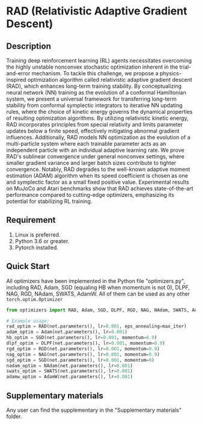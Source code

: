 # RAD (Relativistic Adaptive Gradient Descent)
## Description
Training deep reinforcement learning (RL) agents necessitates overcoming the highly unstable nonconvex stochastic optimization inherent in the trial-and-error mechanism. To tackle this challenge, we propose a physics-inspired optimization algorithm called relativistic adaptive gradient descent (RAD), which enhances long-term training stability. By conceptualizing neural network (NN) training as the evolution of a conformal Hamiltonian system, we present a universal framework for transferring long-term stability from conformal symplectic integrators to iterative NN updating rules, where the choice of kinetic energy governs the dynamical properties of resulting optimization algorithms. By utilizing relativistic kinetic energy, RAD incorporates principles from special relativity and limits parameter updates below a finite speed, effectively mitigating abnormal gradient influences. Additionally, RAD models NN optimization as the evolution of a multi-particle system where each trainable parameter acts as an independent particle with an individual adaptive learning rate. We prove RAD's sublinear convergence under general nonconvex settings, where smaller gradient variance and larger batch sizes contribute to tighter convergence. Notably, RAD degrades to the well-known adaptive moment estimation (ADAM) algorithm when its speed coefficient is chosen as one and symplectic factor as a small fixed positive value. Experimental results on MuJoCo and Atari benchmarks show that RAD achieves state-of-the-art performance compared to cutting-edge optimizers, emphasizing its potential for stabilizing RL training.

## Requirement
1. Linux is preferred.
2. Python 3.6 or greater.
3. Pytorch installed.

## Quick Start
All optimizers have been implemented in the Python file "optimizers.py", including RAD, Adam, SGD (equaling HB when momentum is not 0), DLPF, NAG, RGD, NAdam, SWATS, AdamW. All of them can be used as any other `torch.optim.Optimizer`

```python
from optimizers import RAD, Adam, SGD, DLPF, RGD, NAG, NAdam, SWATS, AdamW

# Example usage:
rad_optim = RAD(net.parameters(), lr=0.001, eps_annealing=max_iter)
adam_optim = Adam(net.parameters(), lr=0.001)
hb_optim = SGD(net.parameters(), lr=0.001, momentum=0.9)
dlpf_optim = DLPF(net.parameters(), lr=0.001, momentum=0.9)
rgd_optim = RGD(net.parameters(), lr=0.001, momentum=0.9)
nag_optim = NAG(net.parameters(), lr=0.001, momentum=0.9)
sgd_optim = SGD(net.parameters(), lr=0.001, momentum=0)
nadam_optim = NAdam(net.parameters(), lr=0.001)
swats_optim = SWATS(net.parameters(), lr=0.001)
adamw_optim = AdamW(net.parameters(), lr=0.001)
```

## Supplementary materials
Any user can find the supplementary in the "Supplementary materials" folder.